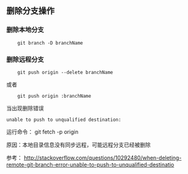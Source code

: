 ## 删除分支操作
### 删除本地分支 
        git branch -D branchName
### 删除远程分支
        git push origin --delete branchName
或者
        
        git push origin :branchName

当出现删除错误

    unable to push to unqualified destination:

运行命令：
    git fetch -p origin

原因：本地目录信息没有同步远程，可能远程分支已经被删除

参考：
http://stackoverflow.com/questions/10292480/when-deleting-remote-git-branch-error-unable-to-push-to-unqualified-destinatio